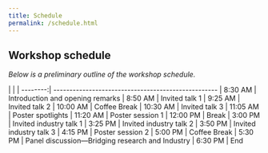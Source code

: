 ```yaml
---
title: Schedule
permalink: /schedule.html
---
```


Workshop schedule
------------------

*Below is a preliminary outline of the workshop schedule.*

|          |
| --------:| ---------------------------------------------------
|  8:30 AM | Introduction and opening remarks
|  8:50 AM | Invited talk 1
|  9:25 AM | Invited talk 2
| 10:00 AM | Coffee Break
| 10:30 AM | Invited talk 3
| 11:05 AM | Poster spotlights
| 11:20 AM | Poster session 1
| 12:00 PM | Break
|  3:00 PM | Invited industry talk 1
|  3:25 PM | Invited industry talk 2
|  3:50 PM | Invited industry talk 3
|  4:15 PM | Poster session 2
|  5:00 PM | Coffee Break
|  5:30 PM | Panel discussion&mdash;Bridging research and Industry
|  6:30 PM | End 

